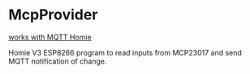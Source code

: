 # McpProvider
<a href="https://homieiot.github.io/">
  <object type="image/svg+xml" data="https://homieiot.github.io/img/works-with-homie.png">
    works with MQTT Homie
  </object>
</a>

Homie V3 ESP8266 program to read inputs from MCP23017 and send MQTT notification of change.
